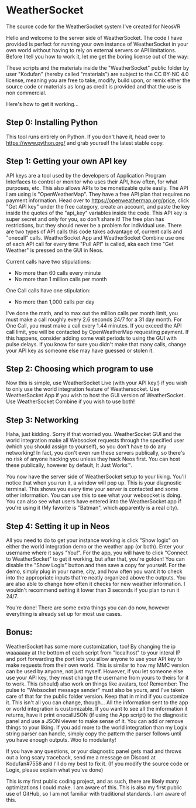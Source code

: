 # WeatherSocket
The source code for the WeatherSocket system I've created for NeosVR

Hello and welcome to the server side of WeatherSocket. The code I have provided is perfect for running your own instance of WeatherSocket in your own world without having to rely on external servers or API limitations. Before I tell you how to work it, let me get the boring license out of the way:

These scripts and the materials inside the "WeatherSocket" public folder by user "Kodufan" (hereby called "materials") are subject to the CC BY-NC 4.0 license, meaning you are free to take, modify, build upon, or remix either the source code or materials as long as credit is provided and that the use is non commercial. 

Here's how to get it working...

## Step 0: Installing Python

This tool runs entirely on Python. If you don't have it, head over to https://www.python.org/ and grab yourself the latest stable copy.

## Step 1: Getting your own API key

API keys are a tool used by the developers of Application Program Interfaces to control or monitor who uses their API, how often, for what purposes, etc. This also allows APIs to be monetizable quite easily. The API I am using is "OpenWeatherMap". They have a free API plan that requires no payment information. Head over to https://openweathermap.org/price, click "Get API key" under the free category, create an account, and paste the key inside the quotes of the "api_key" variables inside the code. This API key is super secret and only for you, so don't share it! The free plan has restrictions, but they should never be a problem for individual use. There are two types of API calls this code takes advantage of, current calls and "onecall" calls. WeatherSocket App and WeatherSocket Combine use one of each API call for every time "Pull API" is called, aka each time "Get Weather" is pressed on the GUI in Neos. 

Current calls have two stipulations: 
- No more than 60 calls every minute
- No more than 1 million calls per month

One Call calls have one stipulation:
- No more than 1,000 calls per day

I've done the math, and to max out the million calls per month limit, you must make a call roughly every 2.6 seconds 24/7 for a 31 day month. For One Call, you must make a call every 1.44 minutes. If you exceed the API call limit, you will be contacted by OpenWeatherMap requesting payment. If this happens, consider adding some wait periods to using the GUI with pulse delays. If you know for sure you didn't make that many calls, change your API key as someone else may have guessed or stolen it. 

## Step 2: Choosing which program to use

Now this is simple, use WeatherSocket Live (with your API key!) if you wish to only use the world integration feature of Weathersocket. Use WeatherSocket App if you wish to host the GUI version of WeatherSocket. Use WeatherSocket Combine if you wish to use both!

## Step 3: Networking

Haha, just kidding. Sorry if that worried you. WeatherSocket GUI and the world integration make all Websocket requests through the specified user (which you should assign to yourself), so you don't have to do any networking! In fact, you don't even run these servers publically, so there's no risk of anyone hacking you unless they hack Neos first. You can host these publically, however by default, It Just Works™.

You now have the server side of WeatherSocket setup to your liking. You'll notice that when you run it, a window will pop up. This is your diagnostic terminal. This shows you every time your server is contacted and some other information. You can use this to see what your websocket is doing. You can also see what users have entered into the WeatherSocket app if you're using it (My favorite is "Batman", which apparently is a real city).

## Step 4: Setting it up in Neos

All you need to do to get your instance working is click "Show logix" on either the world integration demo or the weather app (or both). Enter your username where it says "You!". For the app, you will have to click "Connect to WeatherSocket" to get it working, but after that, you're golden! You can disable the "Show Logix" button and then save a copy for yourself. For the demo, simply plug in your name, city, and how often you want it to check into the appropriate inputs that're neatly organized above the outputs. You are also able to change how often it checks for new weather information. I wouldn't recommend setting it lower than 3 seconds if you plan to run it 24/7.

You're done! There are some extra things you can do now, however everything is already set up for most use cases.

## Bonus:
WeatherSocket has some more customization, too! By changing the ip waaaaaay at the bottom of each script from "localhost" to your interal IP and port forwarding the port lets you allow anyone to use your API key to make requests from their own world. This is similar to how my MMC version can be used by anyone, not just myself. However, if you let someone else use your API key, they must change the username from yours to theirs for it to work. This (should) also work on things like avatars, too! Remember: The pulse to "Websocket message sender" must also be yours, and I've taken care of that for the public folder version. Keep that in mind if you customize it. This isn't all you can change, though... All the information sent to the app or world integration is customizable. If you want to see all the information it returns, have it print onecallJSON (if using the App script) to the diagnostic panel and use a JSON viewer to make sense of it. You can add or remove things to your liking. If you add more to the world integration than my Logix string parser can handle, simply copy the pattern the parser follows until you have enough outputs. Woo to modularity!

If you have any questions, or your diagnostic panel gets mad and throws out a long scary traceback, send me a message on Discord at Kodufan#7558 and I'll do my best to fix it. (If you modify the source code or Logix, please explain what you've done)


This is my first public coding project, and as such, there are likely many optimizations I could make. I am aware of this. 
This is also my first public use of GitHub, so I am not familiar with traditional standards. I am aware of this.
